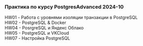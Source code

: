 ### Практика по курсу PostgresAdvanced 2024-10

HW01 - Работа с уровнями изоляции транзакции в PostgreSQL<br>
HW02 - PostgreSQL & Docker<br>
HW04 - PosrgreSQL и Яндекс Облако<br> 
HW05 - PostgreSQL и VKCloud<br>
HW07 - Настройка PostgreSQL